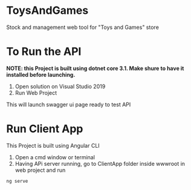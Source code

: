 # ToysAndGames
Stock and management web tool for "Toys and Games" store

# To Run the API
__NOTE: this Project is built using dotnet core 3.1. Make shure to have it installed before launching.__

1. Open solution on Visual Studio 2019
2. Run Web Project

This will launch swagger ui page ready to test API

# Run Client App

This Project is built using Angular CLI

1. Open a cmd window or terminal
2. Having APi server running, go to ClientApp folder inside wwwroot in web project and run

```
ng serve

